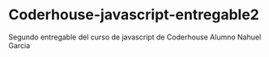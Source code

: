 # Coderhouse-javascript-entregable2

Segundo entregable del curso de javascript de Coderhouse
Alumno Nahuel Garcia
